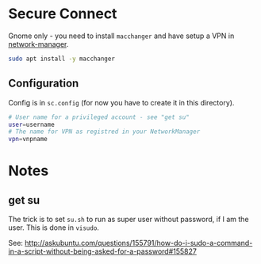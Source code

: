 Secure Connect
==============

Gnome only - you need to install `macchanger` and have setup a
VPN in [network-manager](https://wiki.gnome.org/Projects/NetworkManager/).

```sh
sudo apt install -y macchanger
```

## Configuration ##

Config is in `sc.config` (for now you have to create it in this directory).

```sh
# User name for a privileged account - see "get su"
user=username
# The name for VPN as registred in your NetworkManager
vpn=vnpname
```


Notes
=====

## get su ##

The trick is to set `su.sh` to run as super user without password, if I am the user.
This is done  in `visudo`.

See: http://askubuntu.com/questions/155791/how-do-i-sudo-a-command-in-a-script-without-being-asked-for-a-password#155827
